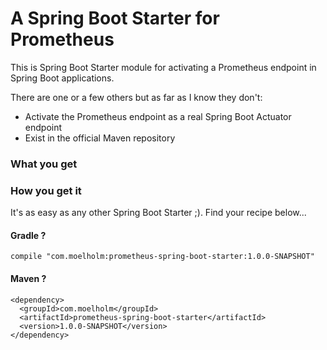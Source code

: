 # A Spring Boot Starter for Prometheus

This is Spring Boot Starter module for activating a Prometheus endpoint in Spring Boot applications.

There are one or a few others but as far as I know they don't:
- Activate the Prometheus endpoint as a real Spring Boot Actuator endpoint
- Exist in the official Maven repository

### What you get

### How you get it

It's as easy as any other Spring Boot Starter ;). Find your recipe below...

#### Gradle ?

    compile "com.moelholm:prometheus-spring-boot-starter:1.0.0-SNAPSHOT"

#### Maven ?

    <dependency>
      <groupId>com.moelholm</groupId>
      <artifactId>prometheus-spring-boot-starter</artifactId>
      <version>1.0.0-SNAPSHOT</version>
    </dependency>



